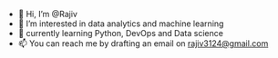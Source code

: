 - 👋 Hi, I’m @Rajiv
- 👀 I’m interested in data analytics and machine learning
- 🌱 currently learning Python, DevOps and Data science
- 📫 You can reach me by drafting an email on rajiv3124@gmail.com 

<!---
- 💞️ I’m looking to collaborate on ...
ecominds/ecominds is a ✨ special ✨ repository because its `README.md` (this file) appears on your GitHub profile.
You can click the Preview link to take a look at your changes.
--->
